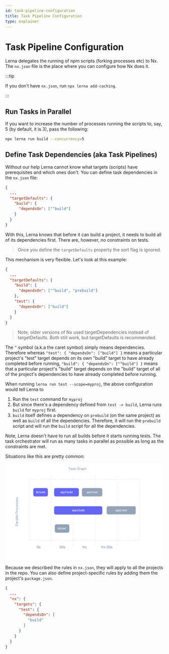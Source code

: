 ```yaml
---
id: task-pipeline-configuration
title: Task Pipeline Configuration
type: explainer
---
```


# Task Pipeline Configuration

Lerna delegates the running of npm scripts (forking processes etc) to Nx. The `nx.json` file is the place where you can
configure how Nx does it.

:::tip

If you don't have `nx.json`, run `npx lerna add-caching`.

:::

## Run Tasks in Parallel

If you want to increase the number of processes running the scripts to, say, 5 (by default, it is 3), pass the
following:

```bash
npx lerna run build --concurrency=5
```

## Define Task Dependencies (aka Task Pipelines)

Without our help Lerna cannot know what targets (scripts) have prerequisites and which ones don't. You can define task dependencies in the `nx.json` file:

```json title="nx.json"
{
  ...
  "targetDefaults": {
    "build": {
      "dependsOn": ["^build"]
    }
  }
}
```

With this, Lerna knows that before it can build a project, it needs to build all of its dependencies first. There are,
however, no constraints on tests.

> Once you define the `targetDefaults` property the sort flag is ignored.

This mechanism is very flexible. Let's look at this example:

```json title="nx.json"
{
  ...
  "targetDefaults": {
    "build": {
      "dependsOn": ["^build", "prebuild"]
    },
    "test": {
      "dependsOn": ["build"]
    }
  }
}
```

> Note, older versions of Nx used targetDependencies instead of targetDefaults. Both still work, but targetDefaults is
> recommended.

The `^` symbol (a.k.a the caret symbol) simply means dependencies. Therefore whereas `"test": { "dependsOn": ["build"] }` means a particular project's "test" target depends on its own "build" target to have already completed before running, `"build": { "dependsOn": ["^build"] }` means that a particular project's "build" target depends on the "build" target of all of the project's dependencies to have already completed before running.

When running `lerna run test --scope=myproj`, the above configuration would tell Lerna to

1. Run the `test` command for `myproj`
2. But since there's a dependency defined from `test -> build`, Lerna runs `build` for `myproj` first.
3. `build` itself defines a dependency on `prebuild` (on the same project) as well as `build` of all the dependencies.
   Therefore, it will run the `prebuild` script and will run the `build` script for all the dependencies.

Note, Lerna doesn't have to run all builds before it starts running tests. The task orchestrator will run as many tasks
in parallel as possible as long as the constraints are met.

Situations like this are pretty common:

![Mixing Targets](../images/running-tasks/task-graph-execution.svg)

Because we described the rules in `nx.json`, they will apply to all the projects in the repo. You can also define
project-specific rules by adding them the project's `package.json`.

```json
{
  ...
  "nx": {
    "targets": {
      "test": {
        "dependsOn": [
          "build"
        ]
      }
    }
  }
}
```

